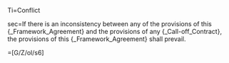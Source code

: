 Ti=Conflict

sec=If there is an inconsistency between any of the provisions of this {_Framework_Agreement} and the provisions of any {_Call-off_Contract}, the provisions of this {_Framework_Agreement} shall prevail.

=[G/Z/ol/s6]
